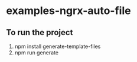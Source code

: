 # examples-ngrx-auto-file

## To run the project

1.  npm install generate-template-files
2.  npm run generate
